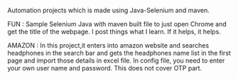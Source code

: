   Automation projects which is made using Java-Selenium and maven.
  
  FUN : Sample Selenium Java with maven built file to just open Chrome and get the title of the webpage.
  I post things what I learn. If it helps, it helps.
  
  AMAZON : In this project,it enters into amazon website and searches headphones in the search bar and gets the headphones name list in the first page and import those details in excel file. In config file, you need to enter your own user name and password. This does not cover OTP part.
